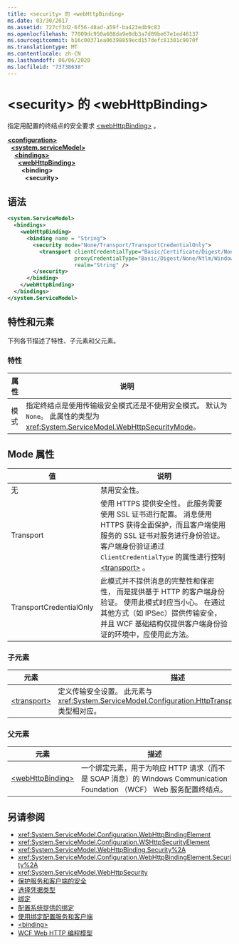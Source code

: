 ```yaml
---
title: <security> 的 <webHttpBinding>
ms.date: 03/30/2017
ms.assetid: 727cf3d2-6f56-48ad-a59f-ba423edb9c83
ms.openlocfilehash: 77009dc950a608da9e0db3a7d09be67e1ed46137
ms.sourcegitcommit: b16c00371ea06398859ecd157defc81301c9070f
ms.translationtype: MT
ms.contentlocale: zh-CN
ms.lasthandoff: 06/06/2020
ms.locfileid: "73738638"
---
```

# <a name="security-of-webhttpbinding"></a>\<security> 的 \<webHttpBinding>
指定用配置的终结点的安全要求 [\<webHttpBinding>](webhttpbinding.md) 。  
  
[**\<configuration>**](../configuration-element.md)\
&nbsp;&nbsp;[**\<system.serviceModel>**](system-servicemodel.md)\
&nbsp;&nbsp;&nbsp;&nbsp;[**\<bindings>**](bindings.md)\
&nbsp;&nbsp;&nbsp;&nbsp;&nbsp;&nbsp;[**\<webHttpBinding>**](webhttpbinding.md)\
&nbsp;&nbsp;&nbsp;&nbsp;&nbsp;&nbsp;&nbsp;&nbsp;**\<binding>**\
&nbsp;&nbsp;&nbsp;&nbsp;&nbsp;&nbsp;&nbsp;&nbsp;&nbsp;&nbsp;**\<security>**  
  
## <a name="syntax"></a>语法  
  
```xml  
<system.ServiceModel>
  <bindings>
    <webHttpBinding>
      <binding name = "String">
        <security mode="None/Transport/TransportCredentialOnly">
          <transport clientCredentialType="Basic/Certificate/Digest/None/Ntlm/Windows"
                     proxyCredentialType="Basic/Digest/None/Ntlm/Windows"
                     realm="String" />
        </security>
      </binding>
    </webHttpBinding>
  </bindings>
</system.ServiceModel>
```  
  
## <a name="attributes-and-elements"></a>特性和元素  
 下列各节描述了特性、子元素和父元素。  
  
### <a name="attributes"></a>特性  
  
|属性|说明|  
|---------------|-----------------|  
|模式|指定终结点是使用传输级安全模式还是不使用安全模式。 默认为 `None`。 此属性的类型为 <xref:System.ServiceModel.WebHttpSecurityMode>。|  
  
## <a name="mode-attribute"></a>Mode 属性  
  
|值|说明|  
|-----------|-----------------|  
|无|禁用安全性。|  
|Transport|使用 HTTPS 提供安全性。 此服务需要使用 SSL 证书进行配置。 消息使用 HTTPS 获得全面保护，而且客户端使用服务的 SSL 证书对服务进行身份验证。 客户端身份验证通过 `ClientCredentialType` 的属性进行控制 [\<transport>](transport-of-webhttpbinding.md) 。|  
|TransportCredentialOnly|此模式并不提供消息的完整性和保密性， 而是提供基于 HTTP 的客户端身份验证。 使用此模式时应当小心。 在通过其他方式（如 IPSec）提供传输安全，并且 WCF 基础结构仅提供客户端身份验证的环境中，应使用此方法。|  
  
### <a name="child-elements"></a>子元素  
  
|元素|描述|  
|-------------|-----------------|  
|[\<transport>](transport-of-webhttpbinding.md)|定义传输安全设置。 此元素与 <xref:System.ServiceModel.Configuration.HttpTransportSecurityElement> 类型相对应。|  
  
### <a name="parent-elements"></a>父元素  
  
|元素|描述|  
|-------------|-----------------|  
|[\<webHttpBinding>](webhttpbinding.md)|一个绑定元素，用于为响应 HTTP 请求（而不是 SOAP 消息）的 Windows Communication Foundation （WCF） Web 服务配置终结点。|  
  
## <a name="see-also"></a>另请参阅

- <xref:System.ServiceModel.Configuration.WebHttpBindingElement>
- <xref:System.ServiceModel.Configuration.WSHttpSecurityElement>
- <xref:System.ServiceModel.WebHttpBinding.Security%2A>
- <xref:System.ServiceModel.Configuration.WebHttpBindingElement.Security%2A>
- <xref:System.ServiceModel.WebHttpSecurity>
- [保护服务和客户端的安全](../../../wcf/feature-details/securing-services-and-clients.md)
- [选择凭据类型](../../../wcf/feature-details/selecting-a-credential-type.md)
- [绑定](../../../wcf/bindings.md)
- [配置系统提供的绑定](../../../wcf/feature-details/configuring-system-provided-bindings.md)
- [使用绑定配置服务和客户端](../../../wcf/using-bindings-to-configure-services-and-clients.md)
- [\<binding>](bindings.md)
- [WCF Web HTTP 编程模型](../../../wcf/feature-details/wcf-web-http-programming-model.md)
